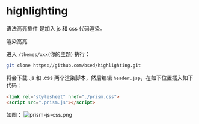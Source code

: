 # highlighting
语法高亮插件
是加入 js 和 css 代码渲染。


渲染高亮

进入 `/themes/xxx`(你的主题) 执行：

```bash
git clone https://github.com/bsed/highlighting.git
```
将会下载 .js 和 .css 两个渲染脚本，然后编辑 `header.jsp`，在如下位置插入如下代码：
```html
<link rel="stylesheet" href="./prism.css">
<script src=".prism.js"></script>
```

如图：
![prism-js-css.png](https://raw.githubusercontent.com/bsed/images/master/2016/11/prism-js-css.pngimages/2016/11/prism-js-css.png)